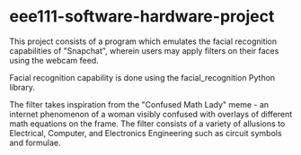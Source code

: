 # eee111-software-hardware-project
This project consists of a program which emulates the facial recognition capabilities of "Snapchat",
wherein users may apply filters on their faces using the webcam feed.

Facial recognition capability is done using the facial_recognition Python library.

The filter takes inspiration from the "Confused Math Lady" meme - an internet phenomenon of a woman
visibly confused with overlays of different math equations on the frame. The filter consists of a
variety of allusions to Electrical, Computer, and Electronics Engineering such as circuit symbols and formulae.
